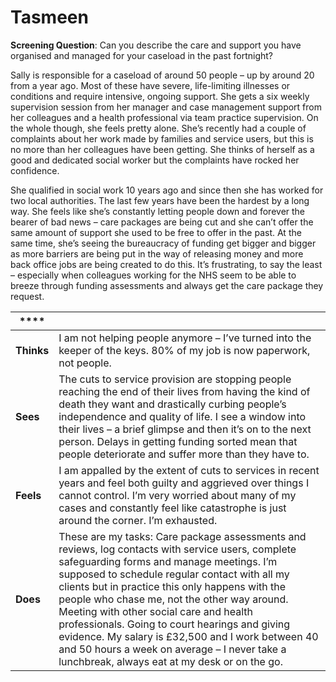 # Tasmeen

**Screening Question**: Can you describe the care and support you have organised and managed for your caseload in the past fortnight?

Sally is responsible for a caseload of around 50 people – up by around 20 from a year ago. Most of these have severe, life-limiting illnesses or conditions and require intensive, ongoing support. She gets a six weekly supervision session from her manager and case management support from her colleagues and a health professional via team practice supervision. On the whole though, she feels pretty alone. She’s recently had a couple of complaints about her work made by families and service users, but this is no more than her colleagues have been getting. She thinks of herself as a good and dedicated social worker but the complaints have rocked her confidence.

She qualified in social work 10 years ago and since then she has worked for two local authorities. The last few years have been the hardest by a long way. She feels like she’s constantly letting people down and forever the bearer of bad news – care packages are being cut and she can’t offer the same amount of support she used to be free to offer in the past. At the same time, she’s seeing the bureaucracy of funding get bigger and bigger as more barriers are being put in the way of releasing money and more back office jobs are being created to do this. It’s frustrating, to say the least – especially when colleagues working for the NHS seem to be able to breeze through funding assessments and always get the care package they request.



| ****       |                                                                                                                                                                                                                                                                                                                                                                                                                                                                                                                                                     |
| ---------- | --------------------------------------------------------------------------------------------------------------------------------------------------------------------------------------------------------------------------------------------------------------------------------------------------------------------------------------------------------------------------------------------------------------------------------------------------------------------------------------------------------------------------------------------------- |
| **Thinks** | I am not helping people anymore – I’ve turned into the keeper of the keys. 80% of my job is now paperwork, not people.                                                                                                                                                                                                                                                                                                                                                                                                                              |
| **Sees**   | The cuts to service provision are stopping people reaching the end of their lives from having the kind of death they want and drastically curbing people’s independence and quality of life. I see a window into their lives – a brief glimpse and then it’s on to the next person. Delays in getting funding sorted mean that people deteriorate and suffer more than they have to.                                                                                                                                                                |
| **Feels**  | I am appalled by the extent of cuts to services in recent years and feel both guilty and aggrieved over things I cannot control. I’m very worried about many of my cases and constantly feel like catastrophe is just around the corner. I’m exhausted.                                                                                                                                                                                                                                                                                             |
| **Does**   | These are my tasks: Care package assessments and reviews, log contacts with service users, complete safeguarding forms and manage meetings. I’m supposed to schedule regular contact with all my clients but in practice this only happens with the people who chase me, not the other way around. Meeting with other social care and health professionals. Going to court hearings and giving evidence. My salary is £32,500 and I work between 40 and 50 hours a week on average – I never take a lunchbreak, always eat at my desk or on the go. |
